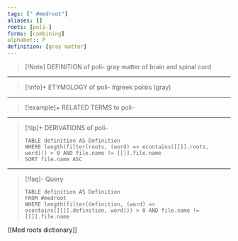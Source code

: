 ```yaml
---
tags: [" #medroot"]
aliases: []
roots: [poli-]
forms: [combining]
alphabet:: P
definition: [gray matter]
---
```

>[!Note] DEFINITION of poli-
>gray matter of brain and spinal cord
_____
>[!info]+ ETYMOLOGY of poli-
>#greek polios (gray)
_____
>[!example]+ RELATED TERMS to poli-
>
_____
>[!tip]+ DERIVATIONS of poli-
>```dataview
>TABLE definition AS Definition 
>WHERE length(filter(roots, (word) => econtains([[]].roots, word))) > 0 AND file.name != [[]].file.name
>SORT file.name ASC
>```
___
>[!faq]- Query
>```dataview
>TABLE definition AS Definition
>FROM #medroot
>WHERE length(filter(definition, (word) => econtains([[]].definition, word))) > 0 AND file.name != [[]].file.name
>```

[[Med roots dictionary]]